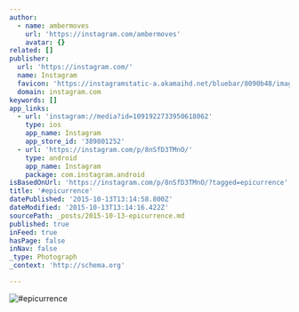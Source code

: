 ```yaml
---
author:
  - name: ambermoves
    url: 'https://instagram.com/ambermoves'
    avatar: {}
related: []
publisher:
  url: 'https://instagram.com/'
  name: Instagram
  favicon: 'https://instagramstatic-a.akamaihd.net/bluebar/8090b48/images/ico/favicon.ico'
  domain: instagram.com
keywords: []
app_links:
  - url: 'instagram://media?id=1091922733950618062'
    type: ios
    app_name: Instagram
    app_store_id: '389801252'
  - url: 'https://instagram.com/p/8nSfD3TMnO/'
    type: android
    app_name: Instagram
    package: com.instagram.android
isBasedOnUrl: 'https://instagram.com/p/8nSfD3TMnO/?tagged=epicurrence'
title: '#epicurrence'
datePublished: '2015-10-13T13:14:58.800Z'
dateModified: '2015-10-13T13:14:16.422Z'
sourcePath: _posts/2015-10-13-epicurrence.md
published: true
inFeed: true
hasPage: false
inNav: false
_type: Photograph
_context: 'http://schema.org'

---
```

![&num;epicurrence](https://scontent.cdninstagram.com/hphotos-xaf1/t51.2885-15/s640x640/sh0.08/e35/11349307_414248212103713_2065150283_n.jpg)